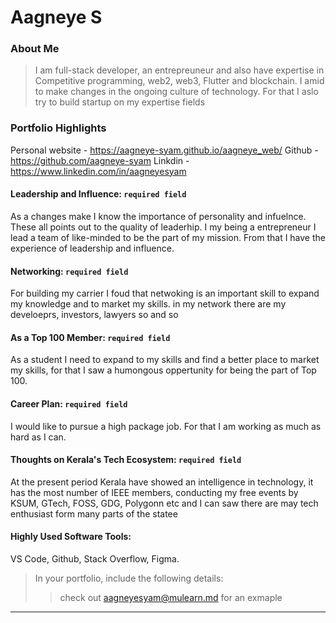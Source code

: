 # Aagneye S

### About Me

> I am full-stack developer, an entrepreuneur and also have expertise in Competitive programming, web2, web3, Flutter and blockchain. I amid to make changes in the ongoing culture of technology. For that I aslo try to build startup on my expertise fields


### Portfolio Highlights
 Personal website - https://aagneye-syam.github.io/aagneye_web/
 Github - https://github.com/aagneye-syam
 Linkdin - https://www.linkedin.com/in/aagneyesyam

#### Leadership and Influence: `required field`

As a changes make I know the importance of personality and infuelnce. These all points out to the quality of leaderhip. I my being a entrepreneur I lead a team of like-minded to be the part of my mission. From that I have the experience of leadership and influence.

#### Networking: `required field`

For building my carrier I foud that netwoking is an important skill to expand my knowledge and to market my skills. in my network there are my develoeprs, investors, lawyers so and so

#### As a Top 100 Member: `required field`

As a student I need to expand to my skills and find a better place to market my skills, for that I saw a humongous oppertunity for being the part of Top 100.

#### Career Plan: `required field`

I would like to pursue a high package job. For that I am working as much as hard as I can.

#### Thoughts on Kerala's Tech Ecosystem: `required field`

At the present period Kerala have showed an intelligence in technology, it has the most number of IEEE members, conducting my free events by KSUM, GTech, FOSS, GDG, Polygonn etc and I can saw there are may tech enthusiast form many parts of the statee


#### Highly Used Software Tools:

VS Code, Github, Stack Overflow, Figma.


> In your portfolio, include the following details:
>> check out [aagneyesyam@mulearn.md](./profile/aagneyesyam@mulearn.md) for an exmaple

---

